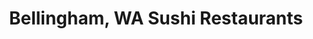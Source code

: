 ---
layout: city
title: Bellingham, WA Sushi Restaurants
permalink: /washington/bellingham/
stateAbbr: WA
stateName: Washington
cityName: Bellingham
---